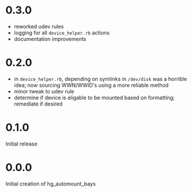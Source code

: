 # 0.3.0
- reworked udev rules
- logging for all `device_helper.rb` actions
- documentation improvements

# 0.2.0
- in `device_helper.rb`, depending on symlinks in `/dev/disk` was a horrible idea; now sourcing WWN/WWID's using a more reliable method
- minor tweak to udev rule
- determine if device is eligable to be mounted based on formatting; remediate if desired

# 0.1.0
Initial release

# 0.0.0

Initial creation of hg_automount_bays
